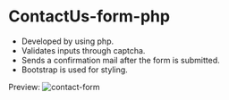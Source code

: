 # ContactUs-form-php

- Developed by using php.
- Validates inputs through captcha.
- Sends a confirmation mail after the form is submitted.
- Bootstrap is used for styling.


Preview:
![contact-form](https://user-images.githubusercontent.com/59365805/103444997-bde78380-4c90-11eb-8def-59085328010a.png)
